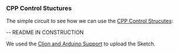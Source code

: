 ### CPP Control Stuctures

The simple circuit to see how we can use the [CPP Control Strucutes](http://www.cplusplus.com/doc/oldtutorial/control/):

-- README IN CONSTRUCTION


We used the [Clion and Arduino Support](https://github.com/robsonoduarte/learn-arduino/tree/master/clion-arduino/example) to upload the Sketch.
